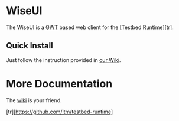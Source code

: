 WiseUI
========

The WiseUI is a [GWT][gwt] based web client for the [Testbed Runtime][tr].


Quick Install
---------------------------
Just follow the instruction provided in [our Wiki][quick].


More Documentation
==================
The [wiki][] is your friend.


[gwt]:http://code.google.com/webtoolkit/doc/2.1/DevGuide.html
[wiki]:https://www.itm.uni-luebeck.de/projects/testbed-runtime/wiki/WisebedWebUiDesign
[quick]:https://www.itm.uni-luebeck.de/projects/testbed-runtime/wiki/WisebedWebUiDevQuickStart
[tr][https://github.com/itm/testbed-runtime]
